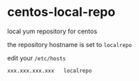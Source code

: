 # centos-local-repo

local yum repository for centos

the repository hostname is set to `localrepo`

edit your `/etc/hosts`
```
xxx.xxx.xxx.xxx   localrepo
```

